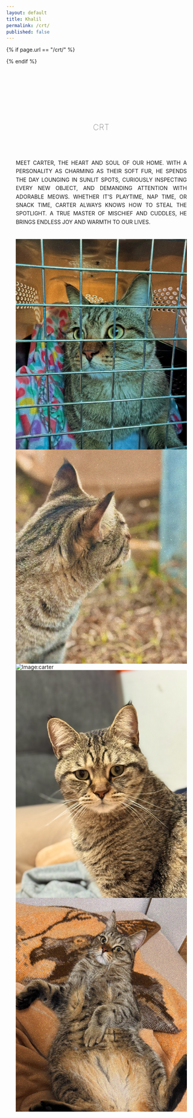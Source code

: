 ```yaml
---
layout: default
title: Khalil
permalink: /crt/
published: false
---
```


{% if page.url == "/crt/" %}
<style>
  header a[href="/crt"]{
    display: none;
  }
</style>
{% endif %}

<style>.main346d {display: flex;margin:0 auto;padding:0;max-width:90%;width:100%;height:auto;flex-direction: column;padding-top:70px;margin-bottom:150px;}.main346d h2 {text-align: center;font-weight: 100;font-family: var(--font-main-bold);padding-bottom: 40px;letter-spacing: 1px;padding-top: 40px;}.main346d p {line-height: 1.6;text-align: justify;text-transform: uppercase;} .imagesg {display: flex;flex-direction: column;padding:0;margin:0;width:100%;max-width:100%;margin-top: 20px;}.imagesg img {pointer-events: none;width:100%;max-width: 100%;display: block;} </style>
<div class="main346d">
<h2>CRT</h2>
<p>Meet Carter, the heart and soul of our home. With a personality as charming as their soft fur, he spends the day lounging in sunlit spots, curiously inspecting every new object, and demanding attention with adorable meows. Whether it’s playtime, nap time, or snack time, Carter always knows how to steal the spotlight. A true master of mischief and cuddles, he brings endless joy and warmth to our lives.</p>
<div class="imagesg">
<img src="https://raw.githubusercontent.com/Khalil2000web/Media/refs/heads/main/Home-page-media/IMG_3072.jpeg" alt="Image:carter">
<img src="https://raw.githubusercontent.com/Khalil2000web/Media/refs/heads/main/Home-page-media/IMG_3073.jpeg" alt="Image:carter">
<img src="https://raw.githubusercontent.com/Khalil2000web/Media/refs/heads/main/carter/IMG_6917.jpeg" alt="Image:carter">
<img src="https://raw.githubusercontent.com/Khalil2000web/Media/refs/heads/main/carter/IMG_5969.jpeg" alt="Image:carter">
<img src="https://raw.githubusercontent.com/Khalil2000web/Media/refs/heads/main/carter/355F0843-EC33-4FDE-8DF3-05FAA45A90DE.jpeg" alt="Image:carter">
</div>
</div>
